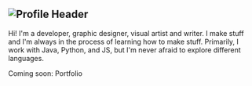 ![Profile Header](https://i.ibb.co/wQxqNtk/Beige-Cream-Digital-Marketer-Profile-Header-Banner-Linkedin.gif)
---
Hi! I'm a developer, graphic designer, visual artist and writer. I make stuff and I'm always in the process of learning how to make stuff. Primarily, I work with Java, Python, and JS, but I'm never afraid to explore different languages.

Coming soon: Portfolio


